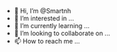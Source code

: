 - 👋 Hi, I’m @Smartnh
- 👀 I’m interested in ...
- 🌱 I’m currently learning ...
- 💞️ I’m looking to collaborate on ...
- 📫 How to reach me ...

<!---
Smartnh/Smartnh is a ✨ special ✨ repository because its `README.md` (this file) appears on your GitHub profile.
You can click the Preview link to take a look at your changes.
--->
